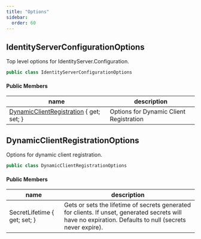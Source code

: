 ```yaml
---
title: "Options"
sidebar:
  order: 60
---
```


## IdentityServerConfigurationOptions

Top level options for IdentityServer.Configuration.

```csharp
public class IdentityServerConfigurationOptions
```

#### Public Members

| name                                                                         | description                             |
|------------------------------------------------------------------------------|-----------------------------------------|
| [DynamicClientRegistration](#dynamicclientregistrationoptions) { get; set; } | Options for Dynamic Client Registration |

## DynamicClientRegistrationOptions

Options for dynamic client registration.

```csharp
public class DynamicClientRegistrationOptions
```

#### Public Members

| name                         | description                                                                                                                                               |
|------------------------------|-----------------------------------------------------------------------------------------------------------------------------------------------------------|
| SecretLifetime { get; set; } | Gets or sets the lifetime of secrets generated for clients. If unset, generated secrets will have no expiration. Defaults to null (secrets never expire). |
